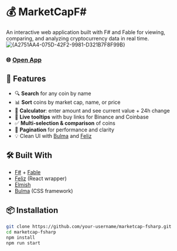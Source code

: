 # 💰 MarketCapF#

An interactive web application built with F# and Fable for viewing, comparing, and analyzing cryptocurrency data in real time.
![{A2751AA4-075D-42F2-9981-D321B7F8F99B}](https://github.com/user-attachments/assets/cf08b34a-f3c4-48b1-9011-e83510190eaa)

### 🌐 [**Open App**](https://dmitriidrugov.github.io/MarketCapFSHARP/)

## 🚀 Features

- 🔍 **Search** for any coin by name
- 📊 **Sort** coins by market cap, name, or price
- 🧮 **Calculator**: enter amount and see current value + 24h change
- 🧠 **Live tooltips** with buy links for Binance and Coinbase
- ✅ **Multi-selection & comparison** of coins
- 📄 **Pagination** for performance and clarity
- 💡 Clean UI with [Bulma](https://bulma.io/) and [Feliz](https://zaid-ajaj.github.io/Feliz/)

## 🛠️ Built With

- [F#](https://fsharp.org/) + [Fable](https://fable.io/)
- [Feliz](https://zaid-ajaj.github.io/Feliz/) (React wrapper)
- [Elmish](https://elmish.github.io/)
- [Bulma](https://bulma.io/) (CSS framework)

## 📦 Installation

```bash
git clone https://github.com/your-username/marketcap-fsharp.git
cd marketcap-fsharp
npm install
npm run start
